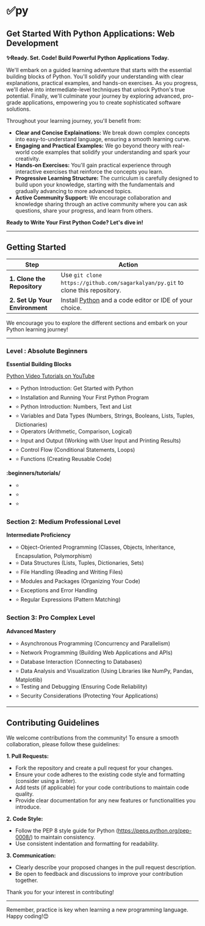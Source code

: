 # ✅py

## Get Started With Python Applications: Web Development
**✨Ready. Set. Code! Build Powerful Python Applications Today.**

We'll embark on a guided learning adventure that starts with the essential building blocks of Python. You'll solidify your understanding with clear explanations, practical examples, and hands-on exercises. As you progress, we'll delve into intermediate-level techniques that unlock Python's true potential. Finally, we'll culminate your journey by exploring advanced, pro-grade applications, empowering you to create sophisticated software solutions.

Throughout your learning journey, you'll benefit from:

* **Clear and Concise Explainations:** We break down complex concepts into easy-to-understand language, ensuring a smooth learning curve.
* **Engaging and Practical Examples:** We go beyond theory with real-world code examples that solidify your understanding and spark your creativity.
* **Hands-on Exercises:** You'll gain practical experience through interactive exercises that reinforce the concepts you learn.
* **Progressive Learning Structure:** The curriculum is carefully designed to build upon your knowledge, starting with the fundamentals and gradually advancing to more advanced topics.
* **Active Community Support:** We encourage collaboration and knowledge sharing through an active community where you can ask questions, share your progress, and learn from others.

**Ready to Write Your First Python Code? Let's dive in!**

---

## Getting Started

| Step | Action |
|------|--------|
| **1. Clone the Repository** | Use `git clone https://github.com/sagarkalyan/py.git` to clone this repository. |
| **2. Set Up Your Environment** | Install [Python](https://www.python.org/downloads/) and a code editor or IDE of your choice. |

We encourage you to explore the different sections and embark on your Python learning journey!

---

### Level : Absolute Beginners
**Essential Building Blocks**

[Python Video Tutorials on YouTube](https://www.youtube.com/@SagarKalyan)

- ⭐ Python Introduction: Get Started with Python
- ⭐ Installation and Running Your First Python Program
- ⭐ Python Introduction: Numbers, Text and List
- ⭐ Variables and Data Types (Numbers, Strings, Booleans, Lists, Tuples, Dictionaries)
- ⭐ Operators (Arithmetic, Comparison, Logical)
- ⭐ Input and Output (Working with User Input and Printing Results)
- ⭐ Control Flow (Conditional Statements, Loops)
- ⭐ Functions (Creating Reusable Code)


**:beginners/tutorials/** 
- ⭐ 
- ⭐
- ⭐


### Section 2: Medium Professional Level
**Intermediate Proficiency**

- ⭐ Object-Oriented Programming (Classes, Objects, Inheritance, Encapsulation, Polymorphism)
- ⭐ Data Structures (Lists, Tuples, Dictionaries, Sets)
- ⭐ File Handling (Reading and Writing Files)
- ⭐ Modules and Packages (Organizing Your Code)
- ⭐ Exceptions and Error Handling
- ⭐ Regular Expressions (Pattern Matching)

### Section 3: Pro Complex Level
**Advanced Mastery**
- ⭐ Asynchronous Programming (Concurrency and Parallelism)
- ⭐ Network Programming (Building Web Applications and APIs)
- ⭐ Database Interaction (Connecting to Databases)
- ⭐ Data Analysis and Visualization (Using Libraries like NumPy, Pandas, Matplotlib)
- ⭐ Testing and Debugging (Ensuring Code Reliability)
- ⭐ Security Considerations (Protecting Your Applications)


---

## Contributing Guidelines

We welcome contributions from the community! To ensure a smooth collaboration, please follow these guidelines:

**1. Pull Requests:**

* Fork the repository and create a pull request for your changes.
* Ensure your code adheres to the existing code style and formatting (consider using a linter).
* Add tests (if applicable) for your code contributions to maintain code quality.
* Provide clear documentation for any new features or functionalities you introduce.

**2. Code Style:**

* Follow the PEP 8 style guide for Python (https://peps.python.org/pep-0008/) to maintain consistency.
* Use consistent indentation and formatting for readability.

**3. Communication:**

* Clearly describe your proposed changes in the pull request description.
* Be open to feedback and discussions to improve your contribution together.

Thank you for your interest in contributing!

---

Remember, practice is key when learning a new programming language. Happy coding!😊
